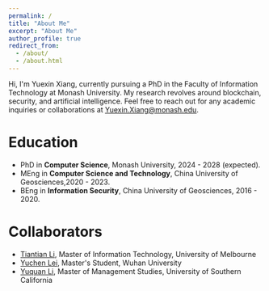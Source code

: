 ```yaml
---
permalink: /
title: "About Me"
excerpt: "About Me"
author_profile: true
redirect_from: 
  - /about/
  - /about.html
---
```


Hi, I'm Yuexin Xiang, currently pursuing a PhD in the Faculty of Information Technology at Monash University. My research revolves around blockchain, security, and artificial intelligence. Feel free to reach out for any academic inquiries or collaborations at <u>Yuexin.Xiang@monash.edu</u>.

Education
======
* PhD in **Computer Science**, Monash University, 2024 - 2028 (expected).
* MEng in **Computer Science and Technology**, China University of Geosciences,2020 - 2023.
* BEng in **Information Security**, China University of Geosciences, 2016 - 2020.
 
Collaborators
======
* [Tiantian Li](https://www.linkedin.com/in/tiant-li/), Master of Information Technology, University of Melbourne
* [Yuchen Lei](www.linkedin.com/in/~yclei/), Master's Student, Wuhan University
* [Yuquan Li](https://www.linkedin.com/in/yuquan-li-0228/), Master of Management Studies, University of Southern California



